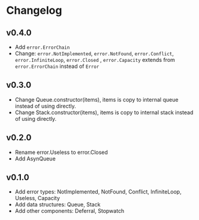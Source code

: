 # Changelog

## v0.4.0

* Add `error.ErrorChain`
* Change: `error.NotImplemented`, `error.NotFound`, `error.Conflict`,
  `error.InfiniteLoop`, `error.Closed` , `error.Capacity` extends from
  `error.ErrorChain` instead of `Error`

## v0.3.0

* Change Queue.constructor(items), items is copy to internal queue instead of
  using directly.
* Change Stack.constructor(items), items is copy to internal stack instead of
  using directly.

## v0.2.0

* Rename error.Useless to error.Closed
* Add AsynQueue

## v0.1.0

* Add error types: NotImplemented, NotFound, Conflict, InfiniteLoop, Useless,
  Capacity
* Add data structures: Queue, Stack
* Add other components: Deferral, Stopwatch
